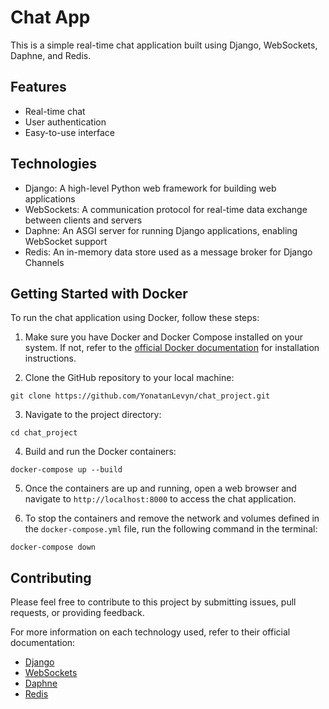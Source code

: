 # Chat App

This is a simple real-time chat application built using Django, WebSockets, Daphne, and Redis.

## Features

- Real-time chat
- User authentication
- Easy-to-use interface

## Technologies

- Django: A high-level Python web framework for building web applications
- WebSockets: A communication protocol for real-time data exchange between clients and servers
- Daphne: An ASGI server for running Django applications, enabling WebSocket support
- Redis: An in-memory data store used as a message broker for Django Channels


## Getting Started with Docker

To run the chat application using Docker, follow these steps:

1. Make sure you have Docker and Docker Compose installed on your system. If not, refer to the [official Docker documentation](https://docs.docker.com/engine/install/) for installation instructions.

2. Clone the GitHub repository to your local machine:
```
git clone https://github.com/YonatanLevyn/chat_project.git
```

3. Navigate to the project directory:
```
cd chat_project
```

4. Build and run the Docker containers:
```
docker-compose up --build
```

5. Once the containers are up and running, open a web browser and navigate to `http://localhost:8000` to access the chat application.

6. To stop the containers and remove the network and volumes defined in the `docker-compose.yml` file, run the following command in the terminal:
```
docker-compose down
```


## Contributing

Please feel free to contribute to this project by submitting issues, pull requests, or providing feedback.

For more information on each technology used, refer to their official documentation:

- [Django](https://docs.djangoproject.com/en/stable/)
- [WebSockets](https://developer.mozilla.org/en-US/docs/Web/API/WebSockets_API)
- [Daphne](https://github.com/django/daphne)
- [Redis](https://redis.io/documentation)

